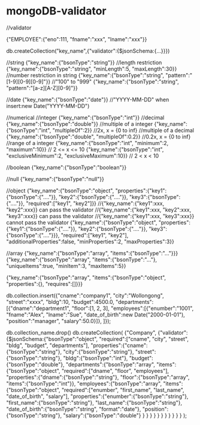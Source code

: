 # mongoDB-validator
//validator

{"EMPLOYEE":{"eno":111,
			 "fname":"xxx",
			 "lname":"xxx"}}
			 
db.createCollection("key_name",{"validator":{$jsonSchema:{...}}})


//string
{"key_name":{"bsonType":"string"}}
//length restriction
{"key_name":{"bsonType":"string", "minLength":5, "maxLength":30}}
//number restriction in string
{"key_name":{"bsonType":"string", "pattern":"[1-9][0-9][0-9]"}} //"100" to "999" 
{"key_name":{"bsonType":"string", "pattern":"[a-z][A-Z][0-9]"}}

//date
{"key_name":{"bsonType":"date"}} //"YYYY-MM-DD" when insert:new Date("YYYY-MM-DD")

//numerical
//integer
{"key_name":{"bsonType":"int"}}
//decimal
{"key_name":{"bsonType":"double"}}
//multiple of a integer
{"key_name":{"bsonType":"int", "multipleOf":2}} //2x, x = {0 to inf}
//multiple of a decimal
{"key_name":{"bsonType":"double", "multipleOf":0.2}} //0.2x, x = {0 to inf}
//range of a integer
{"key_name":{"bsonType":"int", "minimum":2, "maximum":10}} // 2 <= x <= 10
{"key_name":{"bsonType":"int", "exclusiveMinimum":2, "exclusiveMaximum":10}} // 2 < x < 10

//boolean
{"key_name":{"bsonType":"boolean"}}

//null
{"key_name":{"bsonType":"null"}}

//object
{"key_name":{"bsonType":"object",
			 "properties":{"key1":{"bsonType":{"...."}},
						   "key2":{"bsonType":{"...."}},
						   "key3":{"bsonType":{"...."}},
			 "required":["key1", "key2"]}}
//{"key_name":{"key1":xxx, "key2":xxx}} can pass the validator
//{"key_name":{"key1":xxx, "key2":xxx, "key3":xxx}} can pass the validator
//{"key_name":{"key1":xxx, "key3":xxx}} cannot pass the validator
{"key_name":{"bsonType":"object",
			 "properties":{"key1":{"bsonType":{"...."}},
						   "key2":{"bsonType":{"...."}},
						   "key3":{"bsonType":{"...."}}},
			 "required":["key1", "key2"],
			 "additionalProperties":false,
			 "minProperties":2,
			 "maxProperties":3}}
			 
//array
{"key_name":{"bsonType":"array", "items":{"bsonType":"..."}}}
{"key_name":{"bsonType":"array", "items":{"bsonType":"..."}, "uniqueItems":true, "minItem":3, "maxItems":5}}

{"key_name":{"bsonType":"array", "items":{"bsonType":"object",
										  "properties":{},
										  "requires":[]}}}


db.collection.insert({"cname":"company1",
		"city":"Wollongong",
		"street":"xxxx",
		"bldg":10,
		"budget":4500.0,
		"departments":[{"dname":"department1",
						"floor":[1, 2, 3],
						"employees":[{"enumber":"1001",
									  "fname":"Alex",
									  "lname":"Sue",
									  "date_of_birth":new Date("2000-01-01"),
									  "position":"manager",
									  "salary":50.0}]},
						]});





db.collection_name.drop()
db.createCollection(
	{"Company",
	{"validator":{$jsonSchema:{"bsonType":"object",
							   "required":["cname", "city", "street", "bldg", "budget", "departments"],
							   "properties":{"cname":{"bsonType":"string"},
											 "city":{"bsonType":"string"},
											 "street":{"bsonType":"string"},
											 "bldg":{"bsonType":"int"},
											 "budget":{"bsonType":"double"},
											 "departments":{"bsonType":"array", 
															"items":{"bsonType":"object",
																	 "required":["dname", "floor", "employees"],
																	 "properties":{"dname":{"bsonType":"string"},
																				   "floor":{"bsonType":"array",
																							"items":{"bsonType":"int"}},
																				   "employees":{"bsonType":"array",
																								"items":{"bsonType":"object",
																										 "required":["enumber", "first_name", "last_name", "date_of_birth", "salary"],
																										 "properties":{"enumber":{"bsonType":"string"},
																													   "first_name":{"bsonType":"string"},
																													   "last_name":{"bsonType":"string"},
																													   "date_of_birth":{"bsonType":"string",
																																		"format":"date"},
																													   "position":{"bsonType":"string"},
																													   "salary":{"bsonType":"double"}
																													  }
																										 }
																				               }
																				  }
																	}
															}
											}
							   }
				  }
	}
	}
);
	
	
	
	
	
	
	
	
	
	
	
	
	








